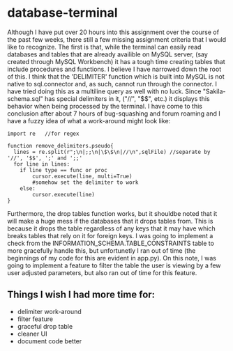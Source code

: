# database-terminal

Although I have put over 20 hours into this assignment over the course of the past few weeks, there still a few missing assignment criteria that I would like to recognize. The first is that, while the terminal can easily read databases and tables that are already availible on MySQL server, (say created through MySQL Workbench) it has a tough time creating tables that include procedures and functions. I believe I have narrowed down the root of this. I think that the 'DELIMITER' function which is built into MySQL is not native to sql.connector and, as such, cannot run through the connector. I have tried doing this as a multiline query as well with no luck. Since "Sakila-schema.sql" has special delimiters in it, ("//", "$$", etc.) it displays this behavior when being processed by the terminal. I have come to this conclusion after about 7 hours of bug-squashing and forum roaming and I have a fuzzy idea of what a work-around might look like:

```
import re   //for regex

function remove_delimiters.pseudo{
  lines = re.split(r";\n|;;\n|\$\$\n|//\n",sqlFile) //separate by '//', '$$', ';' and ';;'
  for line in lines:
    if line type == func or proc
        cursor.execute(line, multi=True)
        #somehow set the delimiter to work
    else:
        cursor.execute(line)
}
```

Furthermore, the drop tables function works, but it shouldbe noted that it will make a huge mess if the databases that it drops tables from. This is because it drops the table regardless of any keys that it may have which breaks tables that rely on it for foreign keys. I was going to implement a check from the INFORMATION_SCHEMA.TABLE_CONSTRAINTS table to more gracefully handle this, but unfortunetly I ran out of time (the beginnings of my code for this are evident in app.py). On this note, I was going to implement a feature to filter the table the user is viewing by a few user adjusted parameters, but also ran out of time for this feature. 

## Things I wish I had more time for:
- delimiter work-around 
- filter feature
- graceful drop table
- cleaner UI
- document code better
